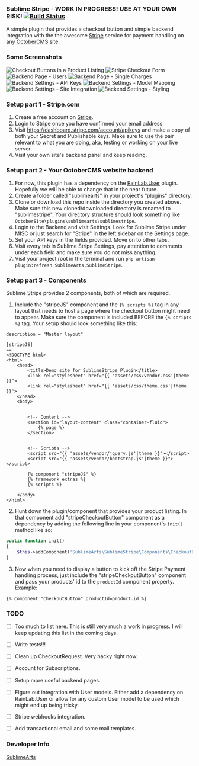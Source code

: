 ### Sublime Stripe - WORK IN PROGRESS! USE AT YOUR OWN RISK! [![Build Status](https://travis-ci.org/pratyushpundir/oc-sublimeStripe.svg?branch=master)](https://travis-ci.org/pratyushpundir/oc-sublimeStripe)
A simple plugin that provides a checkout button and simple backend integration with the the awesome [Stripe](https://stripe.com/) service for payment handling on any [OctoberCMS](https://octobercms.com/) site.

### Some Screenshots
![Checkout Buttons in a Product Listing](/assets/images/01-frontend-checkout-button.png?raw=true "Checkout Buttons in a Product Listing")
![Stripe Checkout Form](/assets/images/02-frontend-checkout-form-open.png?raw=true "Stripe Checkout Form")
![Backend Page - Users](/assets/images/03-backend-page-users.png?raw=true "The modified Users page with Stripe related columns")
![Backend Page - Single Charges](/assets/images/04-backend-page-single-charges.png?raw=true "Stripe individual payments")
![Backend Settings - API Keys](/assets/images/05-backend-settings-api-keys.png?raw=true "Backend Settings - Stripe API Keys")
![Backend Settings - Model Mapping](/assets/images/06-backend-settings-model-mappings.png?raw=true "Backend Settings - Model Mapping")
![Backend Settings - Site Integration](/assets/images/07-backend-settings-site-integration.png?raw=true "Backend Settings - Site Integration")
![Backend Settings - Styling](/assets/images/08-backend-settings-styling.png?raw=true "Backend Settings - Styling")


### Setup part 1 - Stripe.com
1. Create a free account on [Stripe](https://stripe.com/).
2. Login to Stripe once you have confirmed your email address.
3. Visit https://dashboard.stripe.com/account/apikeys and make a copy of both your Secret and Publishable keys. Make sure to use the pair relevant to what you are doing, aka, testing or working on your live server.
4. Visit your own site's backend panel and keep reading.

### Setup part 2 - Your OctoberCMS website backend
1. For now, this plugin has a dependency on the [RainLab.User](https://github.com/rainlab/user-plugin) plugin. Hopefully we will be able to change that in the near future.
2. Create a folder called "sublimearts" in your project's "plugins" directory.
3. Clone or download this repo inside the directory you created above. Make sure this new cloned/downloaded directory is renamed to "sublimestripe". Your directory structure should look something like ```OctoberSite\plugins\sublimearts\sublimestripe```.
4. Login to the Backend and visit Settings. Look for Sublime Stripe under MISC or just search for "Stripe" in the left sidebar on the Settings page.
5. Set your API keys in the fields provided. Move on to other tabs.
6. Visit every tab in Sublime Stripe Settings, pay attention to comments under each field and make sure you do not miss anything.
7. Visit your project root in the terminal and run ```php artisan plugin:refresh SublimeArts.SublimeStripe```.

### Setup part 3 - Components
Sublime Stripe provides 2 components, both of which are required.

1. Include the "stripeJS" component and the ```{% scripts %}``` tag in any layout that needs to host a page where the checkout button might need to appear. Make sure the component is included BEFORE the ```{% scripts %}``` tag. Your setup should look something like this:

```twig
description = "Master layout"

[stripeJS]
==
<!DOCTYPE html>
<html>
    <head>
        <title>Demo site for SublimeStripe Plugin</title>
        <link rel="stylesheet" href="{{ 'assets/css/vendor.css'|theme }}">
        <link rel="stylesheet" href="{{ 'assets/css/theme.css'|theme }}">
    </head>
    <body>


        <!-- Content -->
        <section id="layout-content" class="container-fluid">
            {% page %}
        </section>


        <!-- Scripts -->
        <script src="{{ 'assets/vendor/jquery.js'|theme }}"></script>
        <script src="{{ 'assets/vendor/bootstrap.js'|theme }}"></script>
        
        {% component "stripeJS" %}
        {% framework extras %}
        {% scripts %}

    </body>
</html>
```
2. Hunt down the plugin/component that provides your product listing. In that component add "stripeCheckoutButton" component as a dependency by adding the following line in your component's ```init()``` method like so:
```php
public function init()
{
    $this->addComponent('SublimeArts\SublimeStripe\Components\CheckoutButton', 'checkoutButton', []);
}
```
3. Now when you need to display a button to kick off the Stripe Payment handling process, just include the "stripeCheckoutButton" component and pass your products' id to the ```productId``` component property. Example:
```twig
{% component "checkoutButton" productId=product.id %}
```


### TODO
- [ ] Too much to list here. This is still very much a work in progress. I will keep updating this list in the coming days.
- [ ] Write tests!!!
- [ ] Clean up CheckoutRequest. Very hacky right now.
- [ ] Account for Subscriptions.
- [ ] Setup more useful backend pages.
- [ ] Figure out integration with User models. Either add a dependency on RainLab.User or allow for any custom User model to be used which might end up being tricky.
- [ ] Stripe webhooks integration.
- [ ] Add transactional email and some mail templates.


### Developer Info
[SublimeArts](https://www.sublimearts.me)